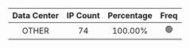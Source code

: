 | Data Center | IP Count | Percentage | Freq |
|:------------:|:--------:|:-----------:|:-----:|
| OTHER | 74 | 100.00% | 🟢 |